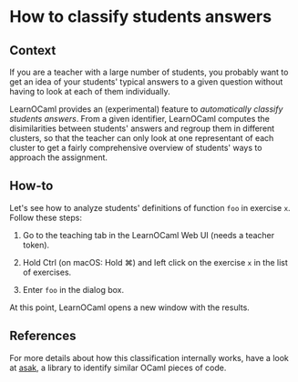 How to classify students answers
================================

## Context

If you are a teacher with a large number of students, you probably
want to get an idea of your students' typical answers to a given
question without having to look at each of them individually.

LearnOCaml provides an (experimental) feature to *automatically
classify students answers*. From a given identifier, LearnOCaml
computes the disimilarities between students' answers and regroup
them in different clusters, so that the teacher can only look at
one representant of each cluster to get a fairly comprehensive overview
of students' ways to approach the assignment.

## How-to

Let's see how to analyze students' definitions of function `foo` in exercise `x`.
Follow these steps:

1. Go to the teaching tab in the LearnOCaml Web UI (needs a teacher token).

2. Hold Ctrl (on macOS: Hold ⌘) and left click on the exercise `x` in the list of exercises.

3. Enter `foo` in the dialog box.

At this point, LearnOCaml opens a new window with the results.

## References

For more details about how this classification internally works, have
a look at [asak](https://github.com/nobrakal/asak), a library to
identify similar OCaml pieces of code.
